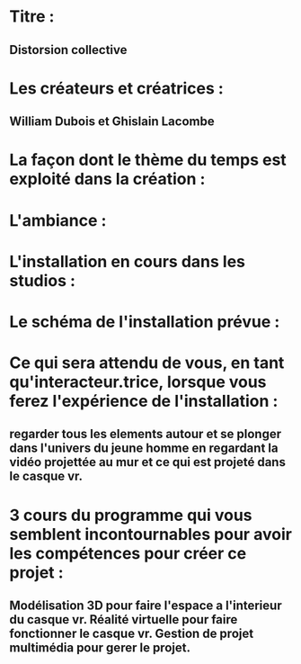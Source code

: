 # Titre : 
## Distorsion collective

# Les créateurs et créatrices : 
## William Dubois et Ghislain Lacombe

# La façon dont le thème du temps est exploité dans la création :


# L'ambiance :


# L'installation en cours dans les studios :


# Le schéma de l'installation prévue :


# Ce qui sera attendu de vous, en tant qu'interacteur.trice, lorsque vous ferez l'expérience de l'installation :
## regarder tous les elements autour et se plonger dans l'univers du jeune homme en regardant la vidéo projettée au mur et ce qui est projeté dans le casque vr.

# 3 cours du programme qui vous semblent incontournables pour avoir les compétences pour créer ce projet :
## Modélisation 3D pour faire l'espace a l'interieur du casque vr. Réalité virtuelle pour faire fonctionner le casque vr. Gestion de projet multimédia pour gerer le projet.



